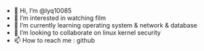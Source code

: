 - 👋 Hi, I’m @lyq10085
- 👀 I’m interested in watching film
- 🌱 I’m currently learning operating system & network & database 
- 💞️ I’m looking to collaborate on linux kernel security
- 📫 How to reach me : github

<!---
lyq10085/lyq10085 is a ✨ special ✨ repository because its `README.md` (this file) appears on your GitHub profile.
You can click the Preview link to take a look at your changes.
--->
